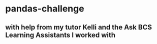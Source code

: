 # pandas-challenge
## with help from my tutor Kelli and the Ask BCS Learning Assistants I worked with
